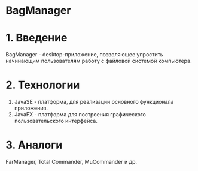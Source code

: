 # BagManager
# 1. Введение
BagManager - desktop-приложение, позволяющее упростить начинающим пользователям работу с файловой системой компьютера.
# 2. Технологии
1. JavaSE - платформа, для реализации основного функционала приложения.
2. JavaFX - платформа для построения графического пользовательского интерфейса.
# 3. Аналоги
FarManager, Total Commander, MuCommander и др.
